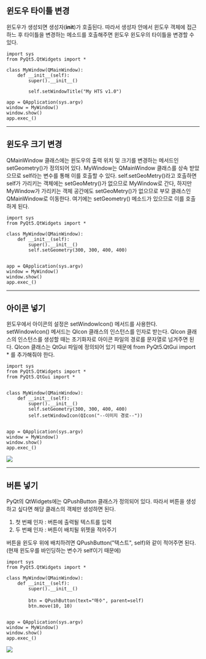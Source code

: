 ## 윈도우 타이틀 변경
윈도우가 생성되면 생성자(__init__)가 호출된다. 따라서 생성자 안에서 윈도우 객체에 접근하느 후 타이틀을 변경하는 메소드를 호출해주면 윈도우 윈도우의 타이틀을 변경할 수 있다.
```
import sys
from PyQt5.QtWidgets import *

class MyWindow(QMainWindow):
    def __init__(self):
        super().__init__()

        self.setWindowTitle("My HTS v1.0")

app = QApplication(sys.argv)
window = MyWindow()
window.show()
app.exec_()
```

---
## 윈도우 크기 변경
QMainWindow 클래스에는 윈도우의 출력 위치 및 크기를 변경하는 메서드인 setGeometry()가 정의되어 있다.
MyWindow는 QMainWindow 클래스를 상속 받았으므로 self라는 변수를 통해 이를 호출할 수 있다.
self.setGeoMetry()라고 호출하면 self가 가리키는 객체에는  setGeoMetry()가 없으므로 MyWindow로 간다, 하지만 MyWindow가 가리키는 객체 공간에도 setGeoMetry()가 없으므로 부모 클래스인 QMainWindow로 이동한다.
여기에는 setGeometry() 메소드가 있으므로 이를 호출하게 된다.
```
import sys
from PyQt5.QtWidgets import *

class MyWindow(QMainWindow):
    def __init__(self):
        super().__init__()
        self.setGeometry(300, 300, 400, 400)


app = QApplication(sys.argv)
window = MyWindow()
window.show()
app.exec_()
```

---
## 아이콘 넣기
윈도우에서 아이콘의 설정은 setWindowIcon() 메서드를 사용한다.
setWindowIcon() 메서드는 QIcon 클래스의 인스턴스를 인자로 받는다. QIcon 클래스의 인스턴스를 생성할 때는 초기화자로 아이콘 파일의 경로를 문자열로 넘겨주면 된다.
QIcon 클래스는 QtGui 파일에 정의되어 있기 때문에 from PyQt5.QtGui import * 를 추가해줘야 한다.
```
import sys
from PyQt5.QtWidgets import *
from PyQt5.QtGui import *


class MyWindow(QMainWindow):
    def __init__(self):
        super().__init__()
        self.setGeometry(300, 300, 400, 400)
        self.setWindowIcon(QIcon("--이미지 경로--")) 


app = QApplication(sys.argv)
window = MyWindow()
window.show()
app.exec_()
```
<image src = "https://github.com/kdahun/pyqt_relation/assets/101082485/00e0ac93-a81b-459e-ad01-37f2caae914d">

---
## 버튼 넣기
PyQt의 QtWidgets에는 QPushButton 클래스가 정의되어 있다. 따라서 버튼을 생성하고 싶다면 해당 클래스의 객체만 생성하면 된다.
1) 첫 번째 인자 : 버튼에 출력될 텍스트를 입력
2) 두 번째 인자 : 버튼이 배치될 위젯을 적어주기

버튼을 윈도우 위에 배치하려면 QPushButton("택스트", self)와 같이 적어주면 된다. (현재 윈도우를 바인딩하는 변수가 self이기 때문에)
```
import sys
from PyQt5.QtWidgets import *

class MyWindow(QMainWindow):
    def __init__(self):
        super().__init__()

        btn = QPushButton(text="매수", parent=self)
        btn.move(10, 10)


app = QApplication(sys.argv)
window = MyWindow()
window.show()
app.exec_()
```
<image src = "https://github.com/kdahun/pyqt_relation/assets/101082485/d02352b0-2af1-4539-acc5-118ab5acbd3e">
